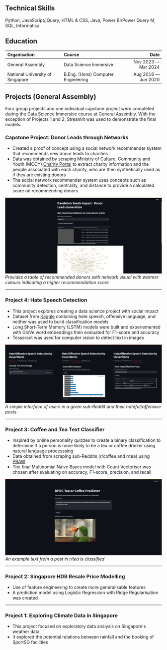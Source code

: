 ## Technical Skills
Python, JavaScript/jQuery, HTML & CSS, Java, Power BI/Power Query M, SQL, Informatica

## Education

| Organisation  | Course    |Date  |
| :---          | :---      |---:  |
| General Assembly | Data Science Immersive | Nov 2023 &mdash; Mar 2024 |
| National University of Singapore | B.Eng. (Hons) Computer Engineering | Aug 2016 &mdash; Jun 2020 |

## Projects (General Assembly)
Four group projects and one individual capstone project were completed during the Data Science Immersive course at General Assembly. With the exception of Projects 1 and 2, Streamlit was used to demonstrate the final models.

### Capstone Project: Donor Leads through Networks
 - Created a proof of concept using a social network recommender system that recommends new donor leads to charities
 - Data was obtained by scraping Ministry of Culture, Community and Youth (MCCY) [Charity Portal](https://www.charities.gov.sg/Pages/AdvanceSearch.aspx) to extract charity information and the people associated with each charity, who are then synthetically used as if they are existing donors
 - The social network recommender system uses concepts such as community detection, centrality, and distance to provide a calculated score on recommending donors

 ![Screenshot of capstone project demo](/assets/img/capstone-demo.png)
_Provides a table of recommended donors with network visual with warmer colours indicating a higher recommendation score_

---

### Project 4: Hate Speech Detection
- This project explores creating a data science project with social impact
- Dataset from [Kaggle](https://www.kaggle.com/datasets/mrmorj/hate-speech-and-offensive-language-dataset) containing hate speech, offensive language, and neither was used to build classification models
- Long Short-Term Memory (LSTM) models were built and experiemented with GloVe word embeddings then evaluated for F1-score and accuracy
- Tesseract was used for computer vision to detect text in images

 ![Screenshot of project 4 demo](/assets/img/project4-demo.png)
_A simple interface of users in a given sub-Reddit and their hateful/offensive posts_

---

### Project 3: Coffee and Tea Text Classifier
- Inspired by online personality quizzes to create a binary classification to determine if a person is more likely to be a tea or coffee drinker using natural language processsing
- Data obtained from scraping sub-Reddits (r/coffee and r/tea) using [PRAW](https://praw.readthedocs.io/en/stable/)
- The final Multinomial Naive Bayes model with Count Vectoriser was chosen after evaluating on accuracy, F1-score, precision, and recall

 ![Screenshot of project 3 demo](/assets/img/project3-demo.png)
 _An example text from a post in r/tea is classified_

---

### Project 2: Singapore HDB Resale Price Modelling
- Use of feature engineering to create more generalisable features
- A prediction model using Logistic Regression with Ridge Regularisation was created

---

### Project 1: Exploring Climate Data in Singapore
- This project focused on exploratory data analysis on Singapore's weather data
- It explored the potential relations between rainfall and the booking of SportSG facilities

